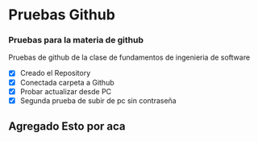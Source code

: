 # Pruebas Github
### Pruebas para la materia de github 

Pruebas de github de la clase de fundamentos de ingenieria de software
- [x] Creado el Repository
- [x] Conectada carpeta a Github
- [x] Probar actualizar desde PC
- [x] Segunda prueba de subir de pc sin contraseña

## Agregado Esto por aca
